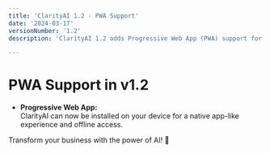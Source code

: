 ```yaml
---
title: 'ClarityAI 1.2 - PWA Support'
date: '2024-03-17'
versionNumber: '1.2'
description: 'ClarityAI 1.2 adds Progressive Web App (PWA) support for easier access on any device.'

---
```


# PWA Support in v1.2

- **Progressive Web App:**  
  ClarityAI can now be installed on your device for a native app-like experience and offline access.

Transform your business with the power of AI! 🚀